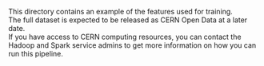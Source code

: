 This directory contains an example of the features used for training.  
The full dataset is expected to be released as CERN Open Data at a later date.    
If you have access to CERN computing resources, you can contact the Hadoop and Spark service admins to get more information on how you can run this pipeline.  


